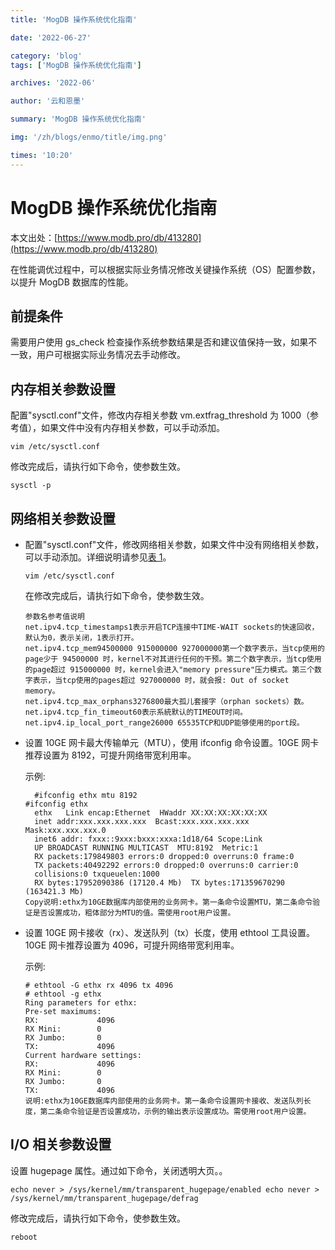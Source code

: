 ```yaml
---
title: 'MogDB 操作系统优化指南'

date: '2022-06-27'

category: 'blog'
tags: ['MogDB 操作系统优化指南']

archives: '2022-06'

author: '云和恩墨'

summary: 'MogDB 操作系统优化指南'

img: '/zh/blogs/enmo/title/img.png'

times: '10:20'
---
```


# MogDB 操作系统优化指南

本文出处：[https://www.modb.pro/db/413280](https://www.modb.pro/db/413280)

在性能调优过程中，可以根据实际业务情况修改关键操作系统（OS）配置参数，以提升 MogDB 数据库的性能。

## 前提条件

需要用户使用 gs_check 检查操作系统参数结果是否和建议值保持一致，如果不一致，用户可根据实际业务情况去手动修改。

## 内存相关参数设置

配置"sysctl.conf"文件，修改内存相关参数 vm.extfrag_threshold 为 1000（参考值），如果文件中没有内存相关参数，可以手动添加。

```
vim /etc/sysctl.conf
```

修改完成后，请执行如下命令，使参数生效。

```
sysctl -p
```

## 网络相关参数设置

- 配置"sysctl.conf"文件，修改网络相关参数，如果文件中没有网络相关参数，可以手动添加。详细说明请参见[表 1](https://docs.mogdb.io/zh/mogdb/v2.1/1-optimizing-os-parameters#1)。

  ```
  vim /etc/sysctl.conf
  ```

  在修改完成后，请执行如下命令，使参数生效。

  ```
  参数名参考值说明
  net.ipv4.tcp_timestamps1表示开启TCP连接中TIME-WAIT sockets的快速回收，默认为0，表示关闭，1表示打开。
  net.ipv4.tcp_mem94500000 915000000 927000000第一个数字表示，当tcp使用的page少于 94500000 时，kernel不对其进行任何的干预。第二个数字表示，当tcp使用的page超过 915000000 时，kernel会进入"memory pressure"压力模式。第三个数字表示，当tcp使用的pages超过 927000000 时，就会报: Out of socket memory。
  net.ipv4.tcp_max_orphans3276800最大孤儿套接字（orphan sockets）数。
  net.ipv4.tcp_fin_timeout60表示系統默认的TIMEOUT时间。
  net.ipv4.ip_local_port_range26000 65535TCP和UDP能够使用的port段。
  ```

- 设置 10GE 网卡最大传输单元（MTU），使用 ifconfig 命令设置。10GE 网卡推荐设置为 8192，可提升网络带宽利用率。

  示例:

  ```
    #ifconfig ethx mtu 8192
  #ifconfig ethx
    ethx   Link encap:Ethernet  HWaddr XX:XX:XX:XX:XX:XX
    inet addr:xxx.xxx.xxx.xxx  Bcast:xxx.xxx.xxx.xxx  Mask:xxx.xxx.xxx.0
    inet6 addr: fxxx::9xxx:bxxx:xxxa:1d18/64 Scope:Link
    UP BROADCAST RUNNING MULTICAST  MTU:8192  Metric:1
    RX packets:179849803 errors:0 dropped:0 overruns:0 frame:0
    TX packets:40492292 errors:0 dropped:0 overruns:0 carrier:0
    collisions:0 txqueuelen:1000
    RX bytes:17952090386 (17120.4 Mb)  TX bytes:171359670290 (163421.3 Mb)
  Copy说明:ethx为10GE数据库内部使用的业务网卡。第一条命令设置MTU，第二条命令验证是否设置成功，粗体部分为MTU的值。需使用root用户设置。
  ```

- 设置 10GE 网卡接收（rx）、发送队列（tx）长度，使用 ethtool 工具设置。10GE 网卡推荐设置为 4096，可提升网络带宽利用率。

  示例:

  ```
  # ethtool -G ethx rx 4096 tx 4096
  # ethtool -g ethx
  Ring parameters for ethx:
  Pre-set maximums:
  RX:             4096
  RX Mini:        0
  RX Jumbo:       0
  TX:             4096
  Current hardware settings:
  RX:             4096
  RX Mini:        0
  RX Jumbo:       0
  TX:             4096
  说明:ethx为10GE数据库内部使用的业务网卡。第一条命令设置网卡接收、发送队列长度，第二条命令验证是否设置成功，示例的输出表示设置成功。需使用root用户设置。
  ```

## I/O 相关参数设置

设置 hugepage 属性。通过如下命令，关闭透明大页。。

```
echo never > /sys/kernel/mm/transparent_hugepage/enabled echo never > /sys/kernel/mm/transparent_hugepage/defrag
```

修改完成后，请执行如下命令，使参数生效。

```
reboot
```
